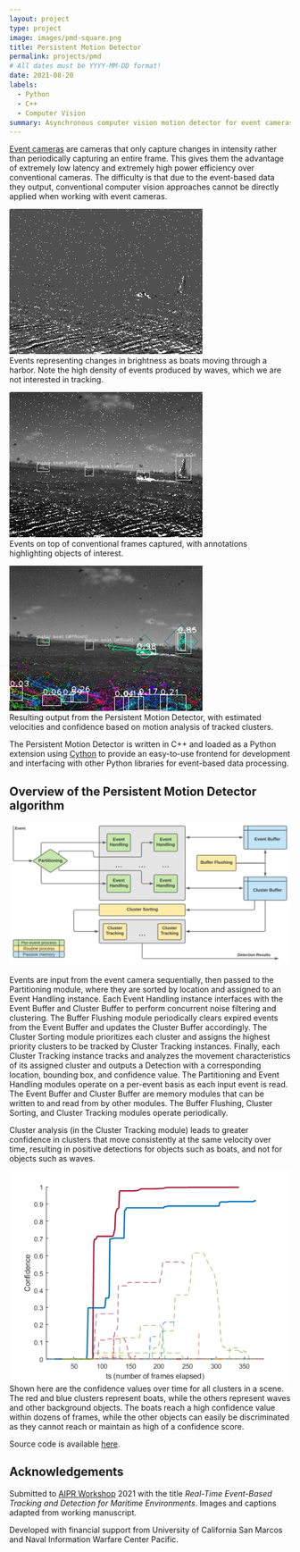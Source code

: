 ```yaml
---
layout: project
type: project
image: images/pmd-square.png
title: Persistent Motion Detector
permalink: projects/pmd
# All dates must be YYYY-MM-DD format!
date: 2021-08-20
labels:
  - Python
  - C++
  - Computer Vision
summary: Asynchronous computer vision motion detector for event cameras build in Python and C++.
---
```


[Event cameras](https://en.wikipedia.org/wiki/Event_camera) are cameras that only capture changes in intensity rather than periodically capturing an entire frame. This gives them the advantage of extremely low latency and extremely high power efficiency over conventional cameras. The difficulty is that due to the event-based data they output, conventional computer vision approaches cannot be directly applied when working with event cameras.

![events](/images/frame_177_events.jpg)  
Events representing changes in brightness as boats moving through a harbor. Note the high density of events produced by waves, which we are not interested in tracking.

![events+frames](/images/frame_177_events+frames+annot.jpg)  
Events on top of conventional frames captured, with annotations highlighting objects of interest.

![events+frames](/images/frame_177_pmd.jpg)  
Resulting output from the Persistent Motion Detector, with estimated velocities and confidence based on motion analysis of tracked clusters.

The Persistent Motion Detector is written in C++ and loaded as a Python extension using [Cython](https://cython.org) to provide an easy-to-use frontend for development and interfacing with other Python libraries for event-based data processing.

## Overview of the Persistent Motion Detector algorithm
<img src="../images/pmd.png" width="700" alt="PMD Block Diagram">  

Events are input from the event camera sequentially, then passed to the Partitioning module, where they are sorted by location and assigned to an Event Handling instance. Each Event Handling instance interfaces with the Event Buffer and Cluster Buffer to perform concurrent noise filtering and clustering. The Buffer Flushing module periodically clears expired events from the Event Buffer and updates the Cluster Buffer accordingly. The Cluster Sorting module prioritizes each cluster and assigns the highest priority clusters to be tracked by Cluster Tracking instances. Finally, each Cluster Tracking instance tracks and analyzes the movement characteristics of its assigned cluster and outputs a Detection with a corresponding location, bounding box, and confidence value. The Partitioning and Event Handling modules operate on a per-event basis as each input event is read. The Event Buffer and Cluster Buffer are memory modules that can be written to and read from by other modules. The Buffer Flushing, Cluster Sorting, and Cluster Tracking modules operate periodically.

Cluster analysis (in the Cluster Tracking module) leads to greater confidence in clusters that move consistently at the same velocity over time, resulting in positive detections for objects such as boats, and not for objects such as waves.

![confidence over time](/images/confovertime.png)  
Shown here are the confidence values over time for all clusters in a scene. The red and blue clusters represent boats, while the others represent waves and other background objects. The boats reach a high confidence value within dozens of frames, while the other objects can easily be discriminated as they cannot reach or maintain as high of a confidence score.

Source code is available [here](https://github.com/believeinlain/asynch-cv).

## Acknowledgements

Submitted to [AIPR Workshop](https://www.aipr-workshop.org) 2021 with the title *Real-Time Event-Based Tracking and Detection for Maritime Environments*. Images and captions adapted from working manuscript.  

Developed with financial support from University of California San Marcos and Naval Information Warfare Center Pacific.  
